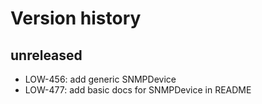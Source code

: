 # Version history

## unreleased
* LOW-456: add generic SNMPDevice
* LOW-477: add basic docs for SNMPDevice in README
